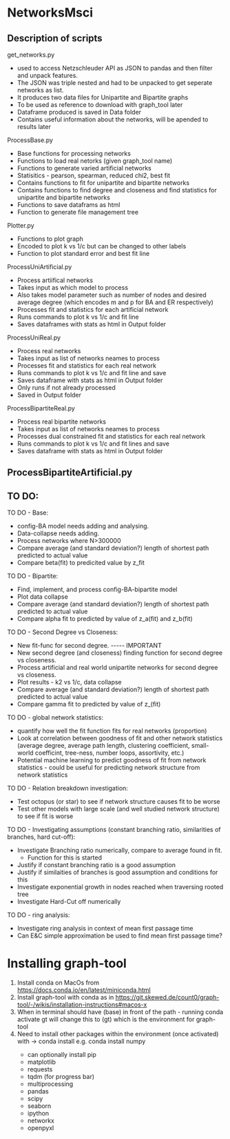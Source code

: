 # NetworksMsci

Description of scripts
------------------------------------------------------------------------
get_networks.py 
- used to access Netzschleuder API  as JSON to pandas and then filter and unpack features.
- The JSON was triple nested and had to be unpacked to get seperate networks as list.
- It produces two data files for Unipartite and Bipartite graphs
- To be used as reference to download with graph_tool later
- Dataframe produced is saved in Data folder
- Contains useful information about the networks, will be apended to results later

ProcessBase.py
- Base functions for processing networks
- Functions to load real netorks (given graph_tool name)
- Functions to generate varied artificial networks
- Statisitics - pearson, spearman, reduced chi2, best fit
- Contains functions to fit for unipartite and bipartite networks
- Contains functions to find degree and closeness and find statistics for unipartite and bipartite networks
- Functions to save dataframs as html
- Function to generate file management tree

Plotter.py
- Functions to plot graph
- Encoded to plot k vs 1/c but can be changed to other labels
- Function to plot standard error and best fit line

ProcessUniArtificial.py
- Process artiifical networks
- Takes input as which model to process
- Also takes model parameter such as number of nodes and desired average degree (which encodes m and p for BA and ER respectively)
- Processes fit and statistics for each artificial network
- Runs commands to plot k vs 1/c and fit line
- Saves dataframes with stats as html in Output folder

ProcessUniReal.py
- Process real networks
- Takes input as list of networks neames to process
- Processes fit and statistics for each real network
- Runs commands to plot k vs 1/c and fit line and save
- Saves dataframe with stats as html in Output folder
- Only runs if not already processed
- Saved in Output folder

ProcessBipartiteReal.py
- Process real bipartite networks
- Takes input as list of networks neames to process
- Processes dual constrained fit and statistics for each real network
- Runs commands to plot k vs 1/c and fit lines and save
- Saves dataframe with stats as html in Output folder

ProcessBipartiteArtificial.py
- 

TO DO:
------------------------------------------------------------------------
TO DO - Base: 
* config-BA model needs adding and analysing.
* Data-collapse needs adding. 
* Process networks where N>300000
* Compare average (and standard deviation?) length of shortest path predicted to actual value
* Compare beta(fit) to predicited value by z_fit

TO DO - Bipartite: 
* Find, implement, and process config-BA-bipartite model
* Plot data collapse
* Compare average (and standard deviation?) length of shortest path predicted to actual value
* Compare alpha fit to predicted by value of z_a(fit) and z_b(fit)

TO DO - Second Degree vs Closeness:
* New fit-func for second degree. ----- IMPORTANT
* New second degree (and closeness) finding function for
    second degree vs closeness.
* Process artificial and real world unipartite networks for second
    degree vs closeness.
* Plot results - k2 vs 1/c, data collapse
* Compare average (and standard deviation?) length of shortest path predicted to actual value
* Compare gamma fit to predicted by value of z_(fit)

TO DO - global network statistics: 
* quantify how well the fit function fits for real networks (proportion)
* Look at correlation between goodness of fit and other network statistics (average degree, average path length, clustering coefficient, small-world coefficint, tree-ness, number loops, assortivity, etc.)
* Potential machine learning to predict goodness of fit from network statistics - could be useful for predicting network structure from network statistics

TO DO - Relation breakdown investigation:
* Test octopus (or star) to see if network structure causes fit to be worse
* Test other models with large scale (and well studied network structure) to see if fit is worse

TO DO - Investigating assumptions (constant branching ratio, similarities of branches, hard cut-off):
* Investigate Branching ratio numerically, compare to average found in fit.
    * Function for this is started
* Justify if constant branching ratio is a good assumption
* Justify if similaities of branches is good assumption and conditions for this
* Investigate exponential growth in nodes reached when traversing rooted tree
* Investigate Hard-Cut off numerically

TO DO - ring analysis:
* Investigate ring analysis in context of mean first passage time
* Can E&C simple approximation be used to find mean first passage time?


Installing graph-tool
=====================
1. Install conda on MacOs from https://docs.conda.io/en/latest/miniconda.html
2. Install graph-tool with conda as in https://git.skewed.de/count0/graph-tool/-/wikis/installation-instructions#macos-x
3. When in terminal should have (base) in front of the path - running conda activate gt will change this to (gt) which is the environment for graph-tool
4. Need to install other packages within the environment (once activated) with -> conda install <package>
    e.g. conda install numpy
    - can optionally install pip
    - matplotlib
    - requests
    - tqdm (for progress bar)
    - multiprocessing
    - pandas
    - scipy
    - seaborn
    - ipython
    - networkx
    - openpyxl

    